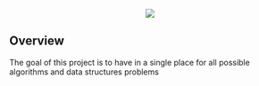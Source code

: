 <p align="center">
<img src="https://www.codingninjas.com/blog/wp-content/uploads/2021/03/DSA-Blog.png" /><br>
 </p>
 
 ## Overview

The goal of this project is to have in a single place for all possible algorithms and data structures problems 
